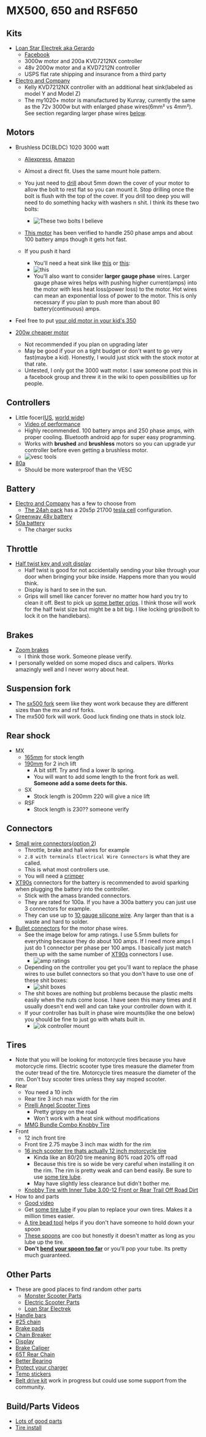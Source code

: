 # MX500, 650 and RSF650

## Kits
  
* [Loan Star Electrek aka Gerardo](https://www.lonestarelectrek.com/?from=githubwiki)
  * [Facebook](https://www.facebook.com/lonestarelectrek/)
  * 3000w motor and 200a KVD7212NX controller
  * 48v 2000w motor and a KVD7212N controller
  * USPS flat rate shipping and insurance from a third party
* [Electro and Company](https://www.electroandcompany.com/buy-kits)
  * Kelly KVD7212NX controller with an additional heat sink(labeled as model Y and Model Z)
  * The my1020+ motor is manufactured by Kunray, currently the same as the 72v 3000w but with enlarged phase wires(6mm² vs 4mm²). See section regarding larger phase wires [below](#Motors).

## Motors

* Brushless DC(BLDC) 1020 3000 watt
  * [Aliexpress](https://www.aliexpress.com/item/4000250072388.html?spm=a2g0o.order_list.0.0.21ef1802ozHCez), [Amazon](https://www.amazon.com/gp/product/B09GP415RF/ref=ppx_yo_dt_b_asin_title_o07_s00?ie=UTF8&psc=1)
  * Almost a direct fit.  Uses the same mount hole pattern.
  * You just need to [drill](https://youtu.be/XgSiyZUIN8M) about 5mm down the cover of your motor to allow the bolt to rest flat so you can mount it.  Stop drilling once the bolt is flush with the top of the cover.  If you drill too deep you will need to do something hacky with washers n shit.  I think its these two bolts:
    * ![These two bolts I believe](./images/1020Motor.jpeg)

  * [This motor](https://www.aliexpress.com/item/4000250072388.html?spm=a2g0o.order_list.0.0.21ef1802ozHCez) has been verified to handle 250 phase amps and about 100 battery amps though it gets hot fast.  
  * If you push it hard
    * You'll need a heat sink like [this](http://www.pwmall.com/p-210643-50_126-delavan_heat_sink_fits_all_4_diameter_delavan_motors_7870_7970_7871_7971_fb_series) or [this](https://www.ebay.com/itm/223589500478?mkcid=16&mkevt=1&mkrid=711-127632-2357-0&ssspo=breea_81QKq&sssrc=2349624&ssuid=NRTq2ee0QjC&var=&widget_ver=artemis&media=COPY):
    * ![this](images/heatsink.jpeg)
    * You'll also want to consider **larger gauge phase** wires.  Larger gauge phase wires helps with pushing higher current(amps) into the motor with less heat loss(power loss) to the motor.  Hot wires can mean an exponential loss of power to the motor. This is only necessary if you plan to push more than about 80 battery(continuous) amps.

* Feel free to put [your old motor in your kid's 350](./350s.md#motor-upgrade)
* [200w cheaper motor](https://www.ebay.com/itm/VEVOR-48V-2000W-Brushless-Motor-Kit-with-Controller-Grip-Key-and-3-Speed-Shifter-/164981974940?mkcid=16&mkevt=1&_trksid=p2349624.m46890.l49286&mkrid=711-127632-2357-0&fbclid=IwAR1J5tH9lsmVjn5XcH6IyUKNE7UxO0cZbumSi2MqMLtC1J5cWQFaJ1VKYP0)
  * Not recommended if you plan on upgrading later
  * May be good if your on a tight budget or don't want to go very fast(maybe a kid). Honestly, I would just stick with the stock motor at that rate.
  * Untested, I only got the 3000 watt motor.  I saw someone post this in a facebook group and threw it in the wiki to open possibilities up for people.  
  
## Controllers

* Little focer([US](https://www.makerspev.com/products/little-focer-rev3-standard?fromB=yes), [world wide](https://customwheel.shop/high-voltage-esc-motor-speed-controllers/little-focer-v3-esc-84v-20s?fromB=yes))
  * [Video of performance](https://youtu.be/tXv10vMjH2o)
  * Highly recommended.  100 battery amps and 250 phase amps, with proper cooling.  Bluetooth android app for super easy programming.
  * Works with **brushed** and **brushless** motors so you can upgrade yur controller before even getting a brushless motor.
  * ![vesc tools](./images/vescUI.jpeg)  
* [80a](https://www.amazon.com/gp/product/B09FHHZ9VM/ref=ppx_yo_dt_b_asin_title_o02_s02?ie=UTF8&psc=1)
  * Should be more waterproof than the VESC

## Battery

* [Electro and Company](https://www.electroandcompany.com/batteries) has a few to choose from
  * [The 24ah pack](https://www.electroandcompany.com/product-page/72v-24ah-li-ion-battery) has a 20s5p 21700 [tesla cell](https://www.batemo.de/products/batemo-cell-library/tesla-model-3/) configuration.
* [Greenway 48v battery](https://www.ebay.com/itm/255278257722)
* [50a battery](https://www.amazon.com/gp/product/B07V9LFNZK/ref=ppx_yo_dt_b_asin_title_o09_s00?ie=UTF8&th=1)
  * The charger sucks

## Throttle

* [Half twist key and volt display](https://www.amazon.com/gp/product/B08QF3MRHB/ref=ppx_yo_dt_b_search_asin_title?ie=UTF8&psc=1)
  * Half twist is good for not accidentally sending your bike through your door when bringing your bike inside.  Happens more than you would think.
  * Display is hard to see in the sun.
  * Grips will smell like cancer forever no matter how hard you try to clean it off.  Best to pick up [some better grips](https://www.amazon.com/gp/product/B08L4TGXGB/ref=ppx_yo_dt_b_search_asin_title?ie=UTF8&psc=1).  I think those will work for the half twist size but might be a bit big.  I like locking grips(bolt to lock it on the handlebars).

## Brakes

* [Zoom brakes](https://www.amazon.com/Zoom-Shenzhen-Hydraulic-Brakes-Mountain/dp/B081XN2KJL/ref=sr_1_3?crid=SH58WS6BQGRH&keywords=zoom+brakes&qid=1645588479&s=sporting-goods&sprefix=zoom+brakes%2Csporting%2C137&sr=1-3)
  * I think those work.  Someone please verify.
* I personally welded on some moped discs and calipers.  Works amazingly well and I never worry about heat.  

## Suspension fork

* The [sx500 fork](https://razor.com/products/replacement-parts/shop-by-product/electric-scooter-parts/sx500-front-fork/) seem like they wont work because they are different sizes than the mx and rsf forks.  
* The mx500 fork will work.  Good luck finding one thats in stock lolz.

## Rear shock

* MX
  * [165mm](https://www.amazon.com/gp/product/B00FLTZ2ZS/ref=ppx_yo_dt_b_search_asin_title?ie=UTF8&psc=1) for stock length
  * [190mm](https://www.amazon.com/gp/product/B07D1X18JH/ref=ppx_yo_dt_b_search_asin_title?ie=UTF8&psc=1) for 2 inch lift
    * A bit stiff.  Try and find a lower lb spring.
    * You will want to add some length to the front fork as well.  **Someone add a some deets for this.**
  * SX
    * Stock length is 200mm 220 will give a nice lift
  * RSF
    * Stock length is 230?? someone verify

## Connectors

* [Small wire connectors](https://www.amazon.com/Swpeet-Automotive-Electrical-Connectors-Motorcycle/dp/B07DL6WRLP/ref=sr_1_6?crid=YVCEOCRL8ERG&keywords=2.8+with+terminals+Electrical+Wire+Connectors&qid=1645586926&sprefix=2.8+with+terminals+electrical+wire+connectors%2Caps%2C211&sr=8-6)([option 2](https://www.amazon.com/gp/product/B07BJGVJRG/ref=ppx_yo_dt_b_search_asin_title?ie=UTF8&psc=1))
  * Throttle, brake and hall wires for example
  * `2.8 with terminals Electrical Wire Connectors` is what they are called.
  * This is what most controllers use.
  * You will need a [crimper](https://www.amazon.com/gp/product/B01N1RFZZ4/ref=ppx_yo_dt_b_search_asin_title?ie=UTF8&psc=1)
* [XT90s](https://amzn.to/3BKHLG8) connectors for the battery is recommended to avoid sparking when plugging the battery into the controller.
  * Stick with the amass branded connectors.
  * They are rated for 100a.  If you have a 300a battery you can just use 3 connectors for example.
  * They can use up to [10 gauge silicone wire](https://amzn.to/3vbVEfs).  Any larger than that is a waste and hard to solder.
* [Bullet connectors](https://www.amazon.com/Generic-5-5mm-Gold-Bullet-Connector/dp/B01MRXLVRD/ref=sr_1_4?keywords=5.5mm+bullet+connector&qid=1645583504&sprefix=5.5mm+bull%2Caps%2C221&sr=8-4) for the motor phase wires.
  * See the image below for amp ratings.  I use 5.5mm bullets for everything because they do about 100 amps.  If I need more amps I just do 1 connector per phase per 100 amps.  I basically just match them up with the same number of [XT90s](https://amzn.to/3BKHLG8) connectors I use.  
    * ![amp ratings](./images/bullets.jpeg)
  * Depending on the controller you get you'll want to replace the phase wires to use bullet connectors so that you don't have to use one of these shit boxes:
    * ![shit boxes](./images/shitBox.jpeg)
  * The shit boxes are nothing but problems because the plastic melts easily when the nuts come loose.  I have seen this many times and it usually doesn't end well and can take your controller down with it.
  * If your controller has built in phase wire mounts(like the one below) you should be fine to just go with whats built in.
    * ![ok controller mount](./images/kelly.png)

## Tires

* Note that you will be looking for motorcycle tires because you have motorcycle rims.  Electric scooter type tires measure the diameter from the outer tread of the tire.  Motorcycle tires measure the diameter of the rim.  Don't buy scooter tires unless they say moped scooter.
* Rear
  * You need a 10 inch
  * Rear tire 3 inch max width for the rim
  * [Pirelli Angel Scooter Tires](https://www.revzilla.com/motorcycle/pirelli-angel-scooter-tires)
    * Pretty grippy on the road
    * Won't work with a heat sink without modifications
  * [MMG Bundle Combo Knobby Tire](https://www.amazon.com/gp/product/B010TLKLLW/ref=ppx_yo_dt_b_asin_title_o00_s01?ie=UTF8&psc=1)
* Front
  * 12 inch front tire
  * Front tire 2.75 maybe 3 inch max width for the rim
  * [16 inch scooter tire thats actually 12 inch motorcycle tire](https://cart.electricscooterparts.com/16x3-0-all-terrain-tread-electric-street-scooter-tire)
    * Kinda like an 80/20 tire meaning 80% road 20% off road
    * Because this tire is so wide be very careful when installing it on the rim.  The rim is pretty weak and can bend easily.  Be sure to use [some tire lube](https://www.amazon.com/gp/product/B01H6HMPRK/ref=ppx_yo_dt_b_search_asin_title?ie=UTF8&psc=1).
    * May have slightly less clearance but didn't bother me.
  * [Knobby Tire with Inner Tube 3.00-12 Front or Rear Trail Off Road Dirt](https://www.amazon.com/gp/product/B010TM2AYM/ref=ppx_yo_dt_b_asin_title_o08_s00?ie=UTF8&psc=1)
* How to and parts
  * [Good video](https://youtu.be/ToeaB1SpH2s)
  * Get [some tire lube](https://www.amazon.com/gp/product/B01H6HMPRK/ref=ppx_yo_dt_b_search_asin_title?ie=UTF8&psc=1) if you plan to replace your own tires.  Makes it a million times easier.
  * [A tire bead tool](https://www.amazon.com/gp/product/B00O8RWF5Y/ref=ppx_yo_dt_b_search_asin_title?ie=UTF8&psc=1) helps if you don't have someone to hold down your spoon
  * [These spoons](https://www.amazon.com/gp/product/B000QG0AKI/ref=ppx_yo_dt_b_search_asin_title?ie=UTF8&psc=1) are coo but honestly it doesn't matter as long as you lube up the tire.
  * **Don't [bend your spoon too far](https://youtu.be/ToeaB1SpH2s?t=187)** or you'll pop your tube.  Its pretty much guaranteed.

## Other Parts

* These are good places to find random other parts
  * [Monster Scooter Parts](https://www.monsterscooterparts.com/)
  * [Electric Scooter Parts](https://electricscooterparts.com/index.html)
  * [Loan Star Electrek](https://www.lonestarelectrek.com/?from=githubwiki)
* [Handle bars](https://www.amazon.com/gp/product/B001FEJAE2/ref=ppx_yo_dt_b_asin_title_o03_s00?ie=UTF8&th=1)
* [#25 chain](https://www.amazon.com/gp/product/B018H9ZAD2/ref=ppx_yo_dt_b_asin_title_o01_s00?ie=UTF8&th=1)
* [Brake pads](https://www.amazon.com/gp/product/B08PQLYMNQ/ref=ppx_yo_dt_b_asin_title_o02_s00?ie=UTF8&psc=1)
* [Chain Breaker](https://www.amazon.com/gp/product/B083K6KFC3/ref=ppx_yo_dt_b_asin_title_o02_s01?ie=UTF8&psc=1)
* [Display](https://www.amazon.com/gp/product/B01HL0B5AU/ref=ppx_yo_dt_b_asin_title_o03_s00?ie=UTF8&psc=1)
* [Brake Caliper](https://www.amazon.com/gp/product/B015LLROWY/ref=ppx_yo_dt_b_asin_title_o07_s00?ie=UTF8&psc=1)
* [65T Rear Chain](https://www.amazon.com/gp/product/B07YWRB51F/ref=ppx_yo_dt_b_asin_title_o09_s00?ie=UTF8&psc=1)
* [Better Bearing](https://www.amazon.com/gp/product/B07GVNDQT6/ref=ppx_yo_dt_b_asin_title_o05_s00?ie=UTF8&psc=1)
* [Protect your charger](https://www.amazon.com/gp/product/B000XU5MEG/ref=ppx_yo_dt_b_asin_title_o08_s00?ie=UTF8&th=1)
* [Temp stickers](https://www.amazon.com/dp/B01FVOQL84/ref=cm_sw_r_cp_api_i_9AQ6505BPWQ8S4DHR5G0?_encoding=UTF8&psc=1)
* [Belt drive kit](http://beltsNshit.com?from=gitwikiotherparts) work in progress but could use some support from the community. 

## Build/Parts Videos

* [Lots of good parts](https://www.youtube.com/watch?v=yO52TyPi6_g)
* [Tire install](https://youtu.be/ToeaB1SpH2s)
